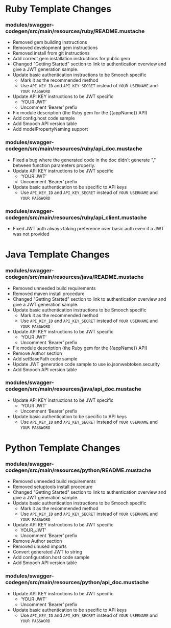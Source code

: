# Ruby Template Changes

### modules/swagger-codegen/src/main/resources/ruby/README.mustache
- Removed gem building instructions
- Removed development gem instructions
- Removed install from git instructions
- Add correct gem installation instructions for public gem
- Changed "Getting Started" section to link to authentication overview and give a JWT generation sample.
- Update basic authentication instructions to be Smooch specific
  - Mark it as the recommended method
  - Use `API_KEY_ID` and `API_KEY_SECRET` instead of `YOUR USERNAME` and `YOUR PASSWORD`
- Update API KEY instructions to be JWT specific
  - ‘YOUR JWT’
  - Uncomment ‘Bearer’ prefix
- Fix module description (the Ruby gem for the {{appName}} API)
- Add config.host code sample
- Add Smooch API version table
- Add modelPropertyNaming support

### modules/swagger-codegen/src/main/resources/ruby/api_doc.mustache

- Fixed a bug where the generated code in the doc didn't generate "," between function parameters properly.
- Update API KEY instructions to be JWT specific
  - ‘YOUR JWT’
  - Uncomment ‘Bearer’ prefix
- Update basic authentication to be specific to API keys
  - Use `API_KEY_ID` and `API_KEY_SECRET` instead of `YOUR USERNAME` and `YOUR PASSWORD`

### modules/swagger-codegen/src/main/resources/ruby/api_client.mustache

- Fixed JWT auth always taking preference over basic auth even if a JWT was not provided

# Java Template Changes

### modules/swagger-codegen/src/main/resources/java/README.mustache

- Removed unneeded build requirements
- Removed maven install procedure
- Changed "Getting Started" section to link to authentication overview and give a JWT generation sample.
- Update basic authentication instructions to be Smooch specific
  - Mark it as the recommended method
  - Use `API_KEY_ID` and `API_KEY_SECRET` instead of `YOUR USERNAME` and `YOUR PASSWORD`
- Update API KEY instructions to be JWT specific
  - ‘YOUR JWT’
  - Uncomment ‘Bearer’ prefix
- Fix module description (the Ruby gem for the {{appName}} API)
- Remove Author section
- Add setBasePath code sample
- Update JWT generation code sample to use io.jsonwebtoken.security
- Add Smooch API version table

### modules/swagger-codegen/src/main/resources/java/api_doc.mustache

- Update API KEY instructions to be JWT specific
  - ‘YOUR JWT’
  - Uncomment ‘Bearer’ prefix
- Update basic authentication to be specific to API keys
  - Use `API_KEY_ID` and `API_KEY_SECRET` instead of `YOUR USERNAME` and `YOUR PASSWORD`

# Python Template Changes

### modules/swagger-codegen/src/main/resources/python/README.mustache

- Removed unneeded build requirements
- Removed setuptools install procedure
- Changed "Getting Started" section to link to authentication overview and give a JWT generation sample.
- Update basic authentication instructions to be Smooch specific
  - Mark it as the recommended method
  - Use `API_KEY_ID` and `API_KEY_SECRET` instead of `YOUR USERNAME` and `YOUR PASSWORD`
- Update API KEY instructions to be JWT specific
  - YOUR_JWT’
  - Uncomment ‘Bearer’ prefix
- Remove Author section
- Removed unused imports
- Convert generated JWT to string
- Add configuration.host code sample
- Add Smooch API version table

### modules/swagger-codegen/src/main/resources/python/api_doc.mustache

- Update API KEY instructions to be JWT specific
  - ‘YOUR JWT’
  - Uncomment ‘Bearer’ prefix
- Update basic authentication to be specific to API keys
  - Use `API_KEY_ID` and `API_KEY_SECRET` instead of `YOUR USERNAME` and `YOUR PASSWORD`
